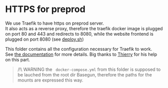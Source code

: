 # HTTPS for preprod

We use Traefik to have https on preprod server.  
It also acts as a reverse proxy, therefore the traefik docker image is plugged on port 80 and 443 and redirects to 8080, while the website frontend is plugged on port 8080 (see [deploy.sh](https://github.com/datalab-mi/Basegun/blob/develop/infra/scripts/deploy.sh))

This folder contains all the configuration necessary for Traefik to work.  
See [the documentation](https://doc.traefik.io/traefik/https/acme/) for more details.
Big thanks to [Thierry](https://github.com/titigmr) for his help on this part.

> /!\ WARNING the ` docker-compose.yml` from this folder is supposed to be lauched from the root dir Basegun, therefore the paths for the mounts are expressed this way.